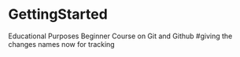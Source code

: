 # GettingStarted
Educational Purposes
Beginner Course on Git and Github
#giving the changes names now for tracking
